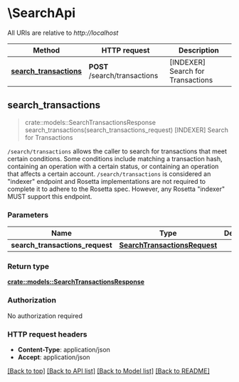 # \SearchApi

All URIs are relative to *http://localhost*

Method | HTTP request | Description
------------- | ------------- | -------------
[**search_transactions**](SearchApi.md#search_transactions) | **POST** /search/transactions | [INDEXER] Search for Transactions 



## search_transactions

> crate::models::SearchTransactionsResponse search_transactions(search_transactions_request)
[INDEXER] Search for Transactions 

`/search/transactions` allows the caller to search for transactions that meet certain conditions. Some conditions include matching a transaction hash, containing an operation with a certain status, or containing an operation that affects a certain account.  `/search/transactions` is considered an \"indexer\" endpoint and Rosetta implementations are not required to complete it to adhere to the Rosetta spec. However, any Rosetta \"indexer\" MUST support this endpoint. 

### Parameters


Name | Type | Description  | Required | Notes
------------- | ------------- | ------------- | ------------- | -------------
**search_transactions_request** | [**SearchTransactionsRequest**](SearchTransactionsRequest.md) |  | [required] |

### Return type

[**crate::models::SearchTransactionsResponse**](SearchTransactionsResponse.md)

### Authorization

No authorization required

### HTTP request headers

- **Content-Type**: application/json
- **Accept**: application/json

[[Back to top]](#) [[Back to API list]](../README.md#documentation-for-api-endpoints) [[Back to Model list]](../README.md#documentation-for-models) [[Back to README]](../README.md)

